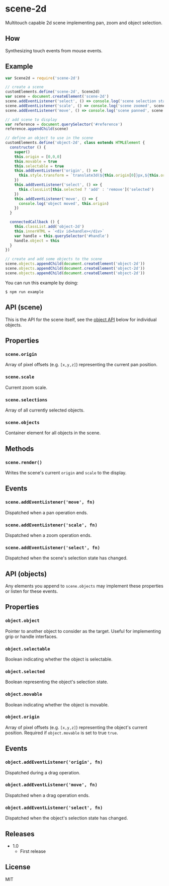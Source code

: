 # scene-2d
Multitouch capable 2d scene implementing pan, zoom and object selection.

## How
Synthesizing touch events from mouse events.

## Example
``` javascript
var Scene2d = require('scene-2d')

// create a scene
customElements.define('scene-2d', Scene2d)
var scene = document.createElement('scene-2d')
scene.addEventListener('select', () => console.log('scene selection state changed', scene.selections))
scene.addEventListener('scale', () => console.log('scene zoomed', scene.scale))
scene.addEventListener('move', () => console.log('scene panned', scene.origin))

// add scene to display
var reference = document.querySelector('#reference')
reference.appendChild(scene)

// define an object to use in the scene
customElements.define('object-2d', class extends HTMLElement {
  constructor () {
    super()
    this.origin = [0,0,0]
    this.movable = true
    this.selectable = true
    this.addEventListener('origin', () => {
      this.style.transform = `translate3d(${this.origin[0]}px,${this.origin[1]}px,${this.origin[2]}px)`
    })
    this.addEventListener('select', () => {
      this.classList[this.selected ? 'add' : 'remove']('selected')
    })
    this.addEventListener('move', () => {
      console.log('object moved', this.origin)
    })
  }

  connectedCallback () {
    this.classList.add('object-2d')
    this.innerHTML = `<div id=handle></div>`
    var handle = this.querySelector('#handle')
    handle.object = this
  }
})

// create and add some objects to the scene
scene.objects.appendChild(document.createElement('object-2d'))
scene.objects.appendChild(document.createElement('object-2d'))
scene.objects.appendChild(document.createElement('object-2d'))
```

You can run this example by doing:
``` shell
$ npm run example
```

## API (scene)
This is the API for the scene itself, see the [object API](#api-objects) below for individual objects.

## Properties

### `scene.origin`
Array of pixel offsets (e.g. `[x,y,z]`) representing the current pan position.

### `scene.scale`
Current zoom scale.

### `scene.selections`
Array of all currently selected objects.

### `scene.objects`
Container element for all objects in the scene.

## Methods

### `scene.render()`
Writes the scene's current `origin` and `scale` to the display.

## Events

### `scene.addEventListener('move', fn)`
Dispatched when a pan operation ends.

### `scene.addEventListener('scale', fn)`
Dispatched when a zoom operation ends.

### `scene.addEventListener('select', fn)`
Dispatched when the scene's selection state has changed.

## API (objects)
Any elements you append to `scene.objects` may implement these properties or listen for these events.

## Properties

### `object.object`
Pointer to another object to consider as the target. Useful for implementing grip or handle interfaces.

### `object.selectable`
Boolean indicating whether the object is selectable.

### `object.selected`
Boolean representing the object's selection state.

### `object.movable`
Boolean indicating whether the object is movable.

### `object.origin`
Array of pixel offsets (e.g. `[x,y,z]`) representing the object's current position. Required if `object.movable` is set to true `true`.

## Events

### `object.addEventListener('origin', fn)`
Dispatched during a drag operation.

### `object.addEventListener('move', fn)`
Dispatched when a drag operation ends.

### `object.addEventListener('select', fn)`
Dispatched when the object's selection state has changed.

## Releases
* 1.0
  * First release

## License
MIT
